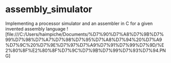 # assembly_simulator

Implementing a processor simulator and an assembler in C for a given invented assembly language
![file:///C:/Users/haimpiche/Documents/%D7%90%D7%A8%D7%9B%D7%99%D7%98%D7%A7%D7%98%D7%95%D7%A8%D7%94%20%D7%A9%D7%9C%20%D7%9E%D7%97%D7%A9%D7%91%D7%99%D7%9D/%E2%80%8F%E2%80%8F%D7%9C%D7%9B%D7%99%D7%93%D7%94.PNG]
